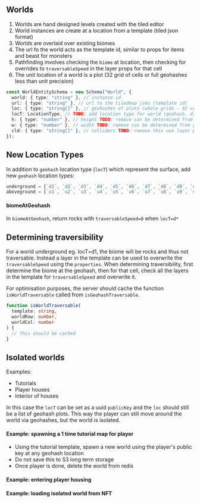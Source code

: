 ## Worlds

1. Worlds are hand designed levels created with the tiled editor
2. World instances are create at a location from a template (tiled json format)
3. Worlds are overlaid over existing biomes
4. The url fo the world acts as the template id, similar to props for items and beast for monsters
5. Pathfinding involves checking the `biome` at location, then checking for overrides to `traversableSpeed` in the layer props for that cell
6. The unit location of a world is a plot (32 grid of cells or full geohashes less than unit precision)

```ts
const WorldEntitySchema = new Schema("World", {
  world: { type: "string" }, // instance id
  url: { type: "string" }, // url to the tiledmap json (template id)
  loc: { type: "string[]" }, // geohashes of plots (whole grids - 32 cells)
  locT: LocationType, // TODO: add location type for world (geohash, d1, u1, ....)
  h: { type: "number" }, // height TODO: remove can be determined from geohash
  w: { type: "number" }, // width TODO: remove can be determined from geohash
  cld: { type: "string[]" }, // colliders TODO: remove this use layer properties
});
```

## New Location Types

In addition to `geohash` location type (`locT`) which represent the surface, add new `geohash` location types:

```ts
underground = [`d1`, `d2`, `d3`, `d4`, `d5`, `d6`, `d7`, `d8`, `d9`, `d10`];
aboveground = [`u1`, `u2`, `u3`, `u4`, `u5`, `u6`, `u7`, `u8`, `u9`, `u10`];
```

#### biomeAtGeohash

In `biomeAtGeohash`, return rocks with `traversableSpeed=0` when `locT=d*`

## Determining traversibility

For a world underground eg. locT=d1, the biome will be rocks and thus not traversable. Instead a layer in the template can be used to overwrite the `traversableSpeed` using the `properties`. When determining traversibility, first determine the biome at the geohash, then for that cell, check all the layers in the template for `traversableSpeed` and overwrite it.

For optimisation purposes, the server should cache the function `isWorldTraversable` called from `isGeohashTraversable`.

```ts
function isWorldTraversable(
  template: string,
  worldRow: number,
  worldCol: number
) {
  // This should be cached
}
```

## Isolated worlds

Examples:

- Tutorials
- Player houses
- Interior of houses

In this case the `locT` can be set as a uuid `publicKey` and the `loc` should still be a list of geohash plots. This way the player can still move around the world via geohashes, but the world is isolated.

#### Example: spawning a 1 time tutorial map for player

- Using the tutorial template, spawn a new world using the player's public key at any geohash location
- Do not save this to S3 long term storage
- Once player is done, delete the world from redis

#### Example: entering player housing

#### Example: loading isolated world from NFT
